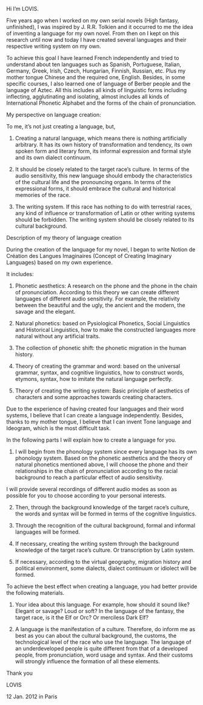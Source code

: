 Hi I’m LOVIS.

Five years ago when I worked on my own serial novels (High fantasy, unfinished), I was inspired by J. R.R. Tolkien and it occurred to me the idea of inventing a language for my own novel. From then on I kept on this research until now and today I have created several languages and their respective writing system on my own.

To achieve this goal I have learned French independently and tried to understand about ten languages such as Spanish, Portuguese, Italian, Germany, Greek, Irish, Czech, Hungarian, Finnish, Russian, etc. Plus my mother tongue Chinese and the required one, English. Besides, in some specific courses, I also learned one of language of Berber people and the language of Aztec. All this includes all kinds of linguistic forms including inflecting, agglutinating and isolating, almost includes all kinds of International Phonetic Alphabet and the forms of the chain of pronunciation.

My perspective on language creation:

To me, it’s not just creating a language, but,

1. Creating a natural language, which means there is nothing artificially arbitrary. It has its own history of transformation and tendency, its own spoken form and literary form, its informal expression and formal style and its own dialect continuum.

2. It should be closely related to the target race’s culture. In terms of the audio sensitivity, this new language should embody the characteristics of the cultural life and the pronouncing organs. In terms of the expressional forms, it should embrace the cultural and historical memories of the race.

3. The writing system. If this race has nothing to do with terrestrial races, any kind of influence or transformation of Latin or other writing systems should be forbidden. The writing system should be closely related to its cultural background.

Description of my theory of language creation

During the creation of the language for my novel, I began to write Notion de Création des Langues Imaginaires (Concept of Creating Imaginary Languages) based on my own experience.

It includes:

1. Phonetic aesthetics: A research on the phone and the phone in the chain of pronunciation. According to this theory we can create different languages of different audio sensitivity. For example, the relativity between the beautiful and the ugly, the ancient and the modern, the savage and the elegant.

2. Natural phonetics: based on Pysiological Phonetics, Social Linguistics and Historical Linguistics, how to make the constructed languages more natural without any artificial traits.

3. The collection of phonetic shift: the phonetic migration in the human history.

4. Theory of creating the grammar and word: based on the universal grammar, syntax, and cognitive linguistics, how to construct words, etymons, syntax, how to imitate the natural language perfectly.

5. Theory  of creating the writing system: Basic principle of aesthetics of characters and some approaches towards creating characters.

Due to the experience of having created four languages and their word systems, I believe that I can create a language independently. Besides, thanks to my mother tongue, I believe that I can invent Tone language and Ideogram, which is the most difficult task.

 

In the following parts I will explain how to create a language for you.

1. I will begin from the phonology system since every language has its own phonology system. Based on the phonetic aesthetics and the theory of natural phonetics mentioned above, I will choose the phone and their relationships in the chain of pronunciation according to the racial background to reach a particular effect of audio sensitivity.

I will provide several recordings of different audio modes as soon as possible for you to choose according to your personal interests.

2. Then, through the background knowledge of the target race’s culture, the words and syntax will be formed in terms of the cognitive linguistics.

3. Through the recognition of the cultural background, formal and informal languages will be formed.

4.  If necessary, creating the writing system through the background knowledge of the target race’s culture. Or transcription by Latin system.

5. If necessary, according to the virtual geography, migration history and political environment, some dialects, dialect continuum or idiolect will be formed.

 

To achieve the best effect when creating a language, you had better provide the following materials.

1. Your idea about this language. For example, how should it sound like? Elegant or savage? Loud or soft? In the language of the fantasy, the target race, is it the Elf or Orc? Or merciless Dark Elf?

2. A language is the manifestation of a culture. Therefore, do inform me as best as you can about the cultural background, the customs, the technological level of the race who use the language. The language of an underdeveloped people is quite different from that of a developed people, from pronunciation, word usage and syntax. And their customs will strongly influence the formation of all these elements.

Thank you

  LOVIS

12 Jan. 2012 in Paris
